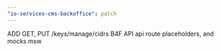 ```yaml
---
"io-services-cms-backoffice": patch
---
```


ADD GET, PUT /keys/manage/cidrs B4F API api route placeholders, and mocks msw
